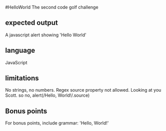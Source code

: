 #HelloWorld
The second code golf challenge

## expected output
A javascript alert showing 'Hello World'

## language
JavaScript

## limitations
No strings, no numbers.
Regex source property not allowed. Looking at you Scott. so no, alert(/Hello, World!/.source)

## Bonus points
For bonus points, include grammar:
'Hello, World!'
